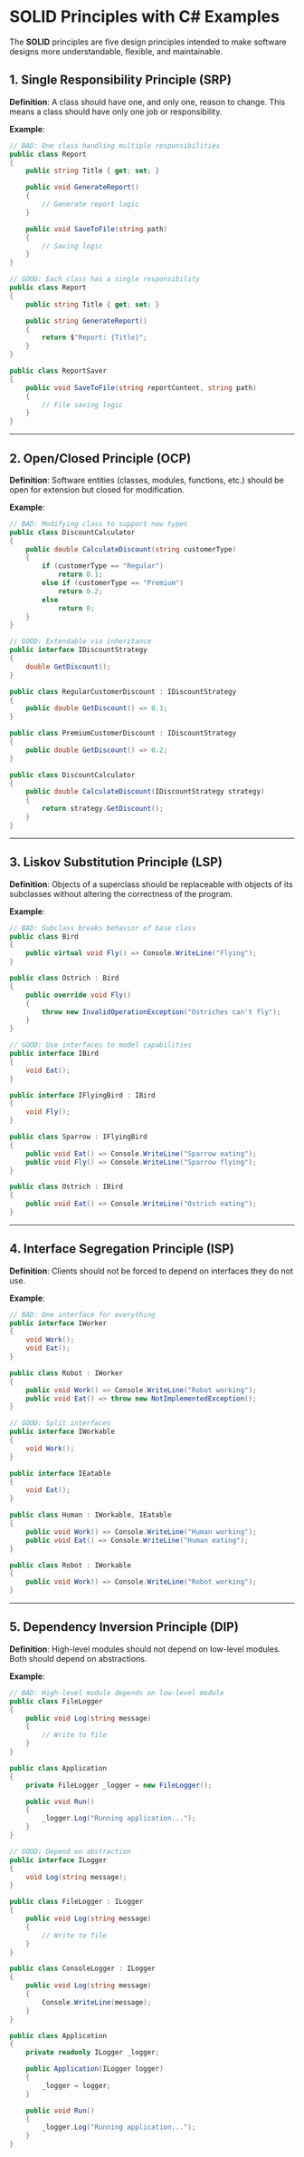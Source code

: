 
# SOLID Principles with C# Examples

The **SOLID** principles are five design principles intended to make software designs more understandable, flexible, and maintainable.

## 1. **Single Responsibility Principle (SRP)**

**Definition**: A class should have one, and only one, reason to change. This means a class should have only one job or responsibility.

**Example**:

```csharp
// BAD: One class handling multiple responsibilities
public class Report
{
    public string Title { get; set; }

    public void GenerateReport()
    {
        // Generate report logic
    }

    public void SaveToFile(string path)
    {
        // Saving logic
    }
}
```

```csharp
// GOOD: Each class has a single responsibility
public class Report
{
    public string Title { get; set; }

    public string GenerateReport()
    {
        return $"Report: {Title}";
    }
}

public class ReportSaver
{
    public void SaveToFile(string reportContent, string path)
    {
        // File saving logic
    }
}
```

---

## 2. **Open/Closed Principle (OCP)**

**Definition**: Software entities (classes, modules, functions, etc.) should be open for extension but closed for modification.

**Example**:

```csharp
// BAD: Modifying class to support new types
public class DiscountCalculator
{
    public double CalculateDiscount(string customerType)
    {
        if (customerType == "Regular")
            return 0.1;
        else if (customerType == "Premium")
            return 0.2;
        else
            return 0;
    }
}
```

```csharp
// GOOD: Extendable via inheritance
public interface IDiscountStrategy
{
    double GetDiscount();
}

public class RegularCustomerDiscount : IDiscountStrategy
{
    public double GetDiscount() => 0.1;
}

public class PremiumCustomerDiscount : IDiscountStrategy
{
    public double GetDiscount() => 0.2;
}

public class DiscountCalculator
{
    public double CalculateDiscount(IDiscountStrategy strategy)
    {
        return strategy.GetDiscount();
    }
}
```

---

## 3. **Liskov Substitution Principle (LSP)**

**Definition**: Objects of a superclass should be replaceable with objects of its subclasses without altering the correctness of the program.

**Example**:

```csharp
// BAD: Subclass breaks behavior of base class
public class Bird
{
    public virtual void Fly() => Console.WriteLine("Flying");
}

public class Ostrich : Bird
{
    public override void Fly()
    {
        throw new InvalidOperationException("Ostriches can't fly");
    }
}
```

```csharp
// GOOD: Use interfaces to model capabilities
public interface IBird
{
    void Eat();
}

public interface IFlyingBird : IBird
{
    void Fly();
}

public class Sparrow : IFlyingBird
{
    public void Eat() => Console.WriteLine("Sparrow eating");
    public void Fly() => Console.WriteLine("Sparrow flying");
}

public class Ostrich : IBird
{
    public void Eat() => Console.WriteLine("Ostrich eating");
}
```

---

## 4. **Interface Segregation Principle (ISP)**

**Definition**: Clients should not be forced to depend on interfaces they do not use.

**Example**:

```csharp
// BAD: One interface for everything
public interface IWorker
{
    void Work();
    void Eat();
}

public class Robot : IWorker
{
    public void Work() => Console.WriteLine("Robot working");
    public void Eat() => throw new NotImplementedException();
}
```

```csharp
// GOOD: Split interfaces
public interface IWorkable
{
    void Work();
}

public interface IEatable
{
    void Eat();
}

public class Human : IWorkable, IEatable
{
    public void Work() => Console.WriteLine("Human working");
    public void Eat() => Console.WriteLine("Human eating");
}

public class Robot : IWorkable
{
    public void Work() => Console.WriteLine("Robot working");
}
```

---

## 5. **Dependency Inversion Principle (DIP)**

**Definition**: High-level modules should not depend on low-level modules. Both should depend on abstractions.

**Example**:

```csharp
// BAD: High-level module depends on low-level module
public class FileLogger
{
    public void Log(string message)
    {
        // Write to file
    }
}

public class Application
{
    private FileLogger _logger = new FileLogger();

    public void Run()
    {
        _logger.Log("Running application...");
    }
}
```

```csharp
// GOOD: Depend on abstraction
public interface ILogger
{
    void Log(string message);
}

public class FileLogger : ILogger
{
    public void Log(string message)
    {
        // Write to file
    }
}

public class ConsoleLogger : ILogger
{
    public void Log(string message)
    {
        Console.WriteLine(message);
    }
}

public class Application
{
    private readonly ILogger _logger;

    public Application(ILogger logger)
    {
        _logger = logger;
    }

    public void Run()
    {
        _logger.Log("Running application...");
    }
}
```
